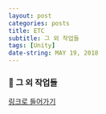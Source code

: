 ```yaml
---
layout: post
categories: posts
title: ETC
subtitle: 그 외 작업들
tags: [Unity]
date-string: MAY 19, 2018
---
```


### 🤝 그 외 작업들

<a href="https://libamiew.notion.site/2b430c03d520473ebde16e2d8c1f8d8e?v=90960f2cebc9441f83c32ec849d2b89a" target="blank">링크로 들어가기</a>